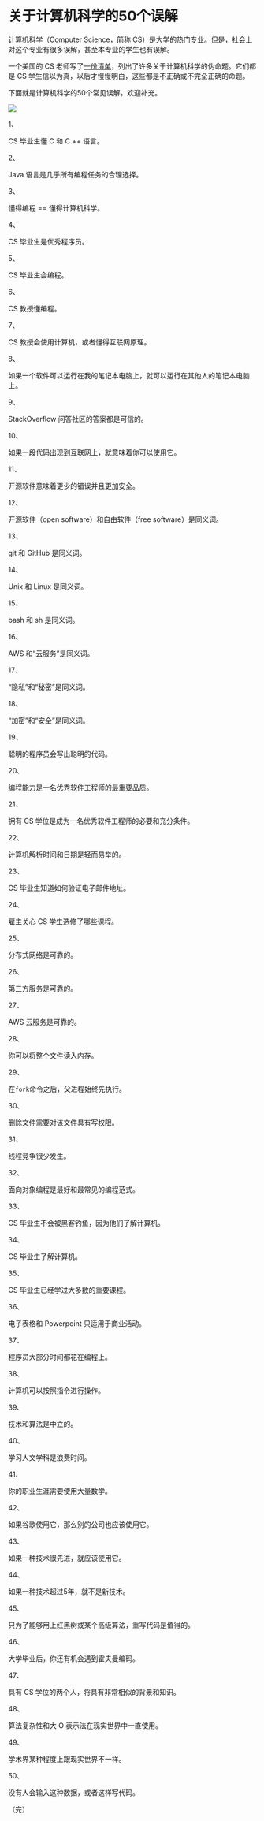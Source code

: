 # 关于计算机科学的50个误解

计算机科学（Computer Science，简称 CS）是大学的热门专业。但是，社会上对这个专业有很多误解，甚至本专业的学生也有误解。

一个美国的 CS 老师写了[一份清单](https://www.netmeister.org/blog/cs-falsehoods.html)，列出了许多关于计算机科学的伪命题。它们都是 CS 学生信以为真，以后才慢慢明白，这些都是不正确或不完全正确的命题。

下面就是计算机科学的50个常见误解，欢迎补充。

![](https://www.wangbase.com/blogimg/asset/201911/bg2019110306.jpg)

1、

CS 毕业生懂 C 和 C ++ 语言。

2、

Java 语言是几乎所有编程任务的合理选择。

3、

懂得编程 == 懂得计算机科学。

4、

CS 毕业生是优秀程序员。

5、

CS 毕业生会编程。

6、

CS 教授懂编程。

7、

CS 教授会使用计算机，或者懂得互联网原理。

8、

如果一个软件可以运行在我的笔记本电脑上，就可以运行在其他人的笔记本电脑上。

9、

StackOverflow 问答社区的答案都是可信的。

10、

如果一段代码出现到互联网上，就意味着你可以使用它。

11、

开源软件意味着更少的错误并且更加安全。

12、

开源软件（open software）和自由软件（free software）是同义词。

13、

git 和 GitHub 是同义词。

14、

Unix 和 Linux 是同义词。

15、

bash 和 sh 是同义词。

16、

AWS 和“云服务”是同义词。

17、

“隐私”和“秘密”是同义词。

18、

“加密”和“安全”是同义词。

19、

聪明的程序员会写出聪明的代码。

20、

编程能力是一名优秀软件工程师的最重要品质。

21、

拥有 CS 学位是成为一名优秀软件工程师的必要和充分条件。

22、

计算机解析时间和日期是轻而易举的。

23、

CS 毕业生知道如何验证电子邮件地址。

24、

雇主关心 CS 学生选修了哪些课程。

25、

分布式网络是可靠的。

26、

第三方服务是可靠的。

27、

AWS 云服务是可靠的。

28、

你可以将整个文件读入内存。

29、

在`fork`命令之后，父进程始终先执行。

30、

删除文件需要对该文件具有写权限。

31、

线程竞争很少发生。

32、

面向对象编程是最好和最常见的编程范式。

33、

CS 毕业生不会被黑客钓鱼，因为他们了解计算机。

34、

CS 毕业生了解计算机。

35、

CS 毕业生已经学过大多数的重要课程。

36、

电子表格和 Powerpoint 只适用于商业活动。

37、

程序员大部分时间都花在编程上。

38、

计算机可以按照指令进行操作。

39、

技术和算法是中立的。

40、

学习人文学科是浪费时间。

41、

你的职业生涯需要使用大量数学。

42、

如果谷歌使用它，那么别的公司也应该使用它。

43、

如果一种技术很先进，就应该使用它。

44、

如果一种技术超过5年，就不是新技术。

45、

只为了能够用上红黑树或某个高级算法，重写代码是值得的。

46、

大学毕业后，你还有机会遇到霍夫曼编码。

47、

具有 CS 学位的两个人，将具有非常相似的背景和知识。

48、

算法复杂性和大 O 表示法在现实世界中一直使用。

49、

学术界某种程度上跟现实世界不一样。

50、

没有人会输入这种数据，或者这样写代码。

（完）

